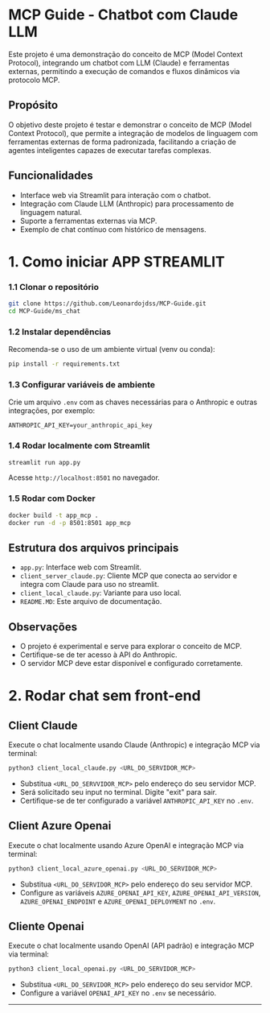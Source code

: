 # MCP Guide - Chatbot com Claude LLM

Este projeto é uma demonstração do conceito de MCP (Model Context Protocol), integrando um chatbot com LLM (Claude) e ferramentas externas, permitindo a execução de comandos e fluxos dinâmicos via protocolo MCP.

## Propósito

O objetivo deste projeto é testar e demonstrar o conceito de MCP (Model Context Protocol), que permite a integração de modelos de linguagem com ferramentas externas de forma padronizada, facilitando a criação de agentes inteligentes capazes de executar tarefas complexas.

## Funcionalidades

- Interface web via Streamlit para interação com o chatbot.
- Integração com Claude LLM (Anthropic) para processamento de linguagem natural.
- Suporte a ferramentas externas via MCP.
- Exemplo de chat contínuo com histórico de mensagens.

# 1. Como iniciar APP STREAMLIT

### 1.1 Clonar o repositório

```bash
git clone https://github.com/Leonardojdss/MCP-Guide.git
cd MCP-Guide/ms_chat
```

### 1.2 Instalar dependências

Recomenda-se o uso de um ambiente virtual (venv ou conda):

```bash
pip install -r requirements.txt
```

### 1.3 Configurar variáveis de ambiente

Crie um arquivo `.env` com as chaves necessárias para o Anthropic e outras integrações, por exemplo:

```
ANTHROPIC_API_KEY=your_anthropic_api_key
```

### 1.4 Rodar localmente com Streamlit

```bash
streamlit run app.py
```

Acesse `http://localhost:8501` no navegador.

### 1.5 Rodar com Docker

```bash
docker build -t app_mcp .
docker run -d -p 8501:8501 app_mcp
```

## Estrutura dos arquivos principais

- `app.py`: Interface web com Streamlit.
- `client_server_claude.py`: Cliente MCP que conecta ao servidor e integra com Claude para uso no streamlit.
- `client_local_claude.py`: Variante para uso local.
- `README.MD`: Este arquivo de documentação.

## Observações

- O projeto é experimental e serve para explorar o conceito de MCP.
- Certifique-se de ter acesso à API do Anthropic.
- O servidor MCP deve estar disponível e configurado corretamente.

# 2. Rodar chat sem front-end

## Client Claude

Execute o chat localmente usando Claude (Anthropic) e integração MCP via terminal:

```bash
python3 client_local_claude.py <URL_DO_SERVIDOR_MCP>
```

- Substitua `<URL_DO_SERVVIDOR_MCP>` pelo endereço do seu servidor MCP.
- Será solicitado seu input no terminal. Digite "exit" para sair.
- Certifique-se de ter configurado a variável `ANTHROPIC_API_KEY` no `.env`.

## Client Azure Openai

Execute o chat localmente usando Azure OpenAI e integração MCP via terminal:

```bash
python3 client_local_azure_openai.py <URL_DO_SERVIDOR_MCP>
```

- Substitua `<URL_DO_SERVIDOR_MCP>` pelo endereço do seu servidor MCP.
- Configure as variáveis `AZURE_OPENAI_API_KEY`, `AZURE_OPENAI_API_VERSION`, `AZURE_OPENAI_ENDPOINT` e `AZURE_OPENAI_DEPLOYMENT` no `.env`.

## Cliente Openai

Execute o chat localmente usando OpenAI (API padrão) e integração MCP via terminal:

```bash
python3 client_local_openai.py <URL_DO_SERVIDOR_MCP>
```

- Substitua `<URL_DO_SERVIDOR_MCP>` pelo endereço do seu servidor MCP.
- Configure a variável `OPENAI_API_KEY` no `.env` se necessário.

---